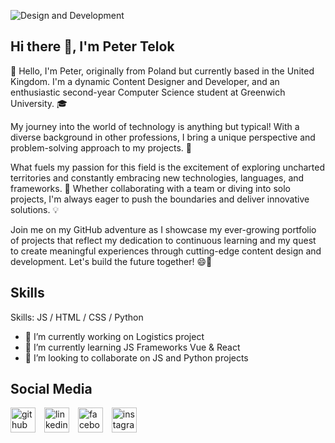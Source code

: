![Design and Development](https://github.com/PeterTelok/PeterTelok/blob/main/Purple%20Modern%20Gaming%20Youtube%20Banner.png)


## Hi there 👋, I'm Peter Telok
👋 Hello, I'm Peter, originally from Poland but currently based in the United Kingdom. I'm a dynamic Content Designer and Developer, and an enthusiastic second-year Computer Science student at Greenwich University. 🎓

My journey into the world of technology is anything but typical! With a diverse background in other professions, I bring a unique perspective and problem-solving approach to my projects. 🌟

What fuels my passion for this field is the excitement of exploring uncharted territories and constantly embracing new technologies, languages, and frameworks. 🚀 Whether collaborating with a team or diving into solo projects, I'm always eager to push the boundaries and deliver innovative solutions. 💡

Join me on my GitHub adventure as I showcase my ever-growing portfolio of projects that reflect my dedication to continuous learning and my quest to create meaningful experiences through cutting-edge content design and development. Let's build the future together! 😄🌌


## Skills

Skills:  JS / HTML / CSS / Python

- 🔭 I’m currently working on Logistics project 
- 🌱 I’m currently learning JS Frameworks Vue & React 
- 👯 I’m looking to collaborate on JS and Python projects  

<style>
  .social-icon {
    display: inline-block;
    padding-right: 10px; /* Add padding between icons */
  }

  /* Set the fill color to light blue */
  .social-icon img {
    fill: lightblue;
  }
</style>

## Social Media
<div class="social-icon">
  <a href="https://github.com/PeterTelok">
    <img src="https://cdn.jsdelivr.net/npm/simple-icons@3.0.1/icons/github.svg" alt="github" height="40">
  </a>
</div>

<div class="social-icon">
  <a href="https://www.linkedin.com/in/piotr-telok-a060a3162/">
    <img src="https://cdn.jsdelivr.net/npm/simple-icons@3.0.1/icons/linkedin.svg" alt="linkedin" height="40">
  </a>
</div>

<div class="social-icon">
  <a href="https://www.facebook.com/pylos.pl.1">
    <img src="https://cdn.jsdelivr.net/npm/simple-icons@3.0.1/icons/facebook.svg" alt="facebook" height="40">
  </a>
</div>

<div class="social-icon">
  <a href="https://www.instagram.com/pylospl/">
    <img src="https://cdn.jsdelivr.net/npm/simple-icons@3.0.1/icons/instagram.svg" alt="instagram" height="40">
  </a>
</div>


